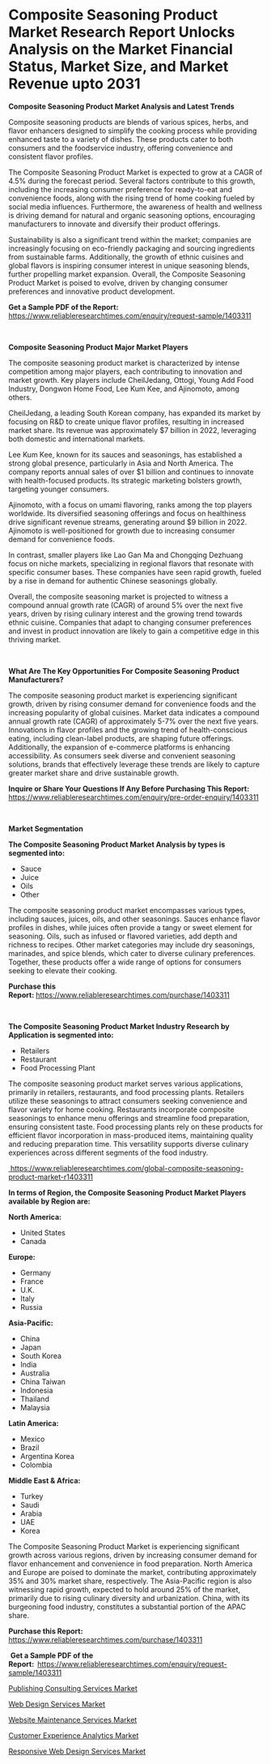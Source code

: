 <p><h1>Composite Seasoning Product Market Research Report Unlocks Analysis on the Market Financial Status, Market Size, and Market Revenue upto 2031</h1></p><p><strong>Composite Seasoning Product Market Analysis and Latest Trends</strong></p>
<p><p>Composite seasoning products are blends of various spices, herbs, and flavor enhancers designed to simplify the cooking process while providing enhanced taste to a variety of dishes. These products cater to both consumers and the foodservice industry, offering convenience and consistent flavor profiles.</p><p>The Composite Seasoning Product Market is expected to grow at a CAGR of 4.5% during the forecast period. Several factors contribute to this growth, including the increasing consumer preference for ready-to-eat and convenience foods, along with the rising trend of home cooking fueled by social media influences. Furthermore, the awareness of health and wellness is driving demand for natural and organic seasoning options, encouraging manufacturers to innovate and diversify their product offerings.</p><p>Sustainability is also a significant trend within the market; companies are increasingly focusing on eco-friendly packaging and sourcing ingredients from sustainable farms. Additionally, the growth of ethnic cuisines and global flavors is inspiring consumer interest in unique seasoning blends, further propelling market expansion. Overall, the Composite Seasoning Product Market is poised to evolve, driven by changing consumer preferences and innovative product development.</p></p>
<p><strong>Get a Sample PDF of the Report:&nbsp;</strong> <a href="https://www.reliableresearchtimes.com/enquiry/request-sample/1403311?utm_campaign=1598&utm_medium=2&utm_source=Github&utm_content=ia&utm_term=23102024&utm_id=composite-seasoning-product">https://www.reliableresearchtimes.com/enquiry/request-sample/1403311</a></p>
<p>&nbsp;</p>
<p><strong>Composite Seasoning Product Major Market Players</strong></p>
<p><p>The composite seasoning product market is characterized by intense competition among major players, each contributing to innovation and market growth. Key players include CheilJedang, Ottogi, Young Add Food Industry, Dongwon Home Food, Lee Kum Kee, and Ajinomoto, among others. </p><p>CheilJedang, a leading South Korean company, has expanded its market by focusing on R&D to create unique flavor profiles, resulting in increased market share. Its revenue was approximately $7 billion in 2022, leveraging both domestic and international markets.</p><p>Lee Kum Kee, known for its sauces and seasonings, has established a strong global presence, particularly in Asia and North America. The company reports annual sales of over $1 billion and continues to innovate with health-focused products. Its strategic marketing bolsters growth, targeting younger consumers.</p><p>Ajinomoto, with a focus on umami flavoring, ranks among the top players worldwide. Its diversified seasoning offerings and focus on healthiness drive significant revenue streams, generating around $9 billion in 2022. Ajinomoto is well-positioned for growth due to increasing consumer demand for convenience foods.</p><p>In contrast, smaller players like Lao Gan Ma and Chongqing Dezhuang focus on niche markets, specializing in regional flavors that resonate with specific consumer bases. These companies have seen rapid growth, fueled by a rise in demand for authentic Chinese seasonings globally.</p><p>Overall, the composite seasoning market is projected to witness a compound annual growth rate (CAGR) of around 5% over the next five years, driven by rising culinary interest and the growing trend towards ethnic cuisine. Companies that adapt to changing consumer preferences and invest in product innovation are likely to gain a competitive edge in this thriving market.</p></p>
<p>&nbsp;</p>
<p><strong>What Are The Key Opportunities For Composite Seasoning Product Manufacturers?</strong></p>
<p><p>The composite seasoning product market is experiencing significant growth, driven by rising consumer demand for convenience foods and the increasing popularity of global cuisines. Market data indicates a compound annual growth rate (CAGR) of approximately 5-7% over the next five years. Innovations in flavor profiles and the growing trend of health-conscious eating, including clean-label products, are shaping future offerings. Additionally, the expansion of e-commerce platforms is enhancing accessibility. As consumers seek diverse and convenient seasoning solutions, brands that effectively leverage these trends are likely to capture greater market share and drive sustainable growth.</p></p>
<p><strong>Inquire or Share Your Questions If Any Before Purchasing This Report:</strong> <a href="https://www.reliableresearchtimes.com/enquiry/pre-order-enquiry/1403311?utm_campaign=1598&utm_medium=2&utm_source=Github&utm_content=ia&utm_term=23102024&utm_id=composite-seasoning-product">https://www.reliableresearchtimes.com/enquiry/pre-order-enquiry/1403311</a></p>
<p>&nbsp;</p>
<p><strong>Market Segmentation</strong></p>
<p><strong>The Composite Seasoning Product Market Analysis by types is segmented into:</strong></p>
<p><ul><li>Sauce</li><li>Juice</li><li>Oils</li><li>Other</li></ul></p>
<p><p>The composite seasoning product market encompasses various types, including sauces, juices, oils, and other seasonings. Sauces enhance flavor profiles in dishes, while juices often provide a tangy or sweet element for seasoning. Oils, such as infused or flavored varieties, add depth and richness to recipes. Other market categories may include dry seasonings, marinades, and spice blends, which cater to diverse culinary preferences. Together, these products offer a wide range of options for consumers seeking to elevate their cooking.</p></p>
<p><strong>Purchase this Report:&nbsp;</strong><a href="https://www.reliableresearchtimes.com/purchase/1403311?utm_campaign=1598&utm_medium=2&utm_source=Github&utm_content=ia&utm_term=23102024&utm_id=composite-seasoning-product">https://www.reliableresearchtimes.com/purchase/1403311</a></p>
<p>&nbsp;</p>
<p><strong>The Composite Seasoning Product Market Industry Research by Application is segmented into:</strong></p>
<p><ul><li>Retailers</li><li>Restaurant</li><li>Food Processing Plant</li></ul></p>
<p><p>The composite seasoning product market serves various applications, primarily in retailers, restaurants, and food processing plants. Retailers utilize these seasonings to attract consumers seeking convenience and flavor variety for home cooking. Restaurants incorporate composite seasonings to enhance menu offerings and streamline food preparation, ensuring consistent taste. Food processing plants rely on these products for efficient flavor incorporation in mass-produced items, maintaining quality and reducing preparation time. This versatility supports diverse culinary experiences across different segments of the food industry.</p></p>
<p><a href="https://www.reliableresearchtimes.com/global-composite-seasoning-product-market-r1403311?utm_campaign=1598&utm_medium=2&utm_source=Github&utm_content=ia&utm_term=23102024&utm_id=composite-seasoning-product">&nbsp;https://www.reliableresearchtimes.com/global-composite-seasoning-product-market-r1403311</a></p>
<p><strong>In terms of Region, the Composite Seasoning Product Market Players available by Region are:</strong></p>
<p>
    <p> <strong> North America: </strong>
        <ul>
            <li>United States</li>
            <li>Canada</li>
        </ul>
        </p> 
    <p> <strong> Europe: </strong>
        <ul>
            <li>Germany</li>
            <li>France</li>
            <li>U.K.</li>
            <li>Italy</li>
            <li>Russia</li>
        </ul>
        </p> 
    <p> <strong> Asia-Pacific: </strong>
        <ul>
            <li>China</li>
            <li>Japan</li>
            <li>South Korea</li>
            <li>India</li>
            <li>Australia</li>
            <li>China Taiwan</li>
            <li>Indonesia</li>
            <li>Thailand</li>
            <li>Malaysia</li>
        </ul>
        </p> 
    <p> <strong> Latin America: </strong>
        <ul>
            <li>Mexico</li>
            <li>Brazil</li>
            <li>Argentina Korea</li>
            <li>Colombia</li>
        </ul>
        </p> 
    <p> <strong> Middle East & Africa: </strong>
        <ul>
            <li>Turkey</li>
            <li>Saudi</li>
            <li>Arabia</li>
            <li>UAE</li>
            <li>Korea</li>
        </ul>
    </p>
    </p>
<p><p>The Composite Seasoning Product Market is experiencing significant growth across various regions, driven by increasing consumer demand for flavor enhancement and convenience in food preparation. North America and Europe are poised to dominate the market, contributing approximately 35% and 30% market share, respectively. The Asia-Pacific region is also witnessing rapid growth, expected to hold around 25% of the market, primarily due to rising culinary diversity and urbanization. China, with its burgeoning food industry, constitutes a substantial portion of the APAC share.</p></p>
<p><strong>Purchase this Report: </strong><a href="https://www.reliableresearchtimes.com/purchase/1403311?utm_campaign=1598&utm_medium=2&utm_source=Github&utm_content=ia&utm_term=23102024&utm_id=composite-seasoning-product">https://www.reliableresearchtimes.com/purchase/1403311</a></p>
<p>&nbsp;<strong>Get a Sample PDF of the Report:&nbsp;&nbsp;</strong><a href="https://www.reliableresearchtimes.com/enquiry/request-sample/1403311?utm_campaign=1598&utm_medium=2&utm_source=Github&utm_content=ia&utm_term=23102024&utm_id=composite-seasoning-product">https://www.reliableresearchtimes.com/enquiry/request-sample/1403311</a></p>
<p><strong></strong></p>
<p><p><a href="https://www.linkedin.com/pulse/navigating-global-publishing-consulting-services-market-from-9twof?utm_campaign=1598&utm_medium=2&utm_source=Github&utm_content=ia&utm_term=23102024&utm_id=composite-seasoning-product">Publishing Consulting Services Market</a></p><p><a href="https://www.linkedin.com/pulse/comprehensive-web-design-services-market-report-regional-analysis-qxs4f?utm_campaign=1598&utm_medium=2&utm_source=Github&utm_content=ia&utm_term=23102024&utm_id=composite-seasoning-product">Web Design Services Market</a></p><p><a href="https://www.linkedin.com/pulse/website-maintenance-services-value-chain-analysis-from-raw-materials-imbbf?utm_campaign=1598&utm_medium=2&utm_source=Github&utm_content=ia&utm_term=23102024&utm_id=composite-seasoning-product">Website Maintenance Services Market</a></p><p><a href="https://www.linkedin.com/pulse/customer-experience-analytics-market-revolution-2024-2031-trends-nchqf?utm_campaign=1598&utm_medium=2&utm_source=Github&utm_content=ia&utm_term=23102024&utm_id=composite-seasoning-product">Customer Experience Analytics Market</a></p><p><a href="https://www.linkedin.com/pulse/navigating-global-responsive-web-design-services-market-from-3az4f?utm_campaign=1598&utm_medium=2&utm_source=Github&utm_content=ia&utm_term=23102024&utm_id=composite-seasoning-product">Responsive Web Design Services Market</a></p></p>